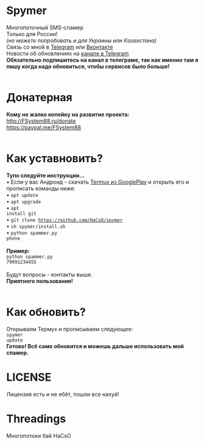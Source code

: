 # Spymer
Многопоточный SMS-спамер<br>
Только для России!<br><i>(но можете попробовать и для Украины или Казахстана)</i><br>
Связь со мной в <a href="https://t-do.ru/FSystem88">Telegram</a> или <a href="https://vk.com/fsys88">Вконтакте</a><br>
Новости об обновлениях на <a href="https://t-do.ru/spymer">канале в Telegram</a><br>
<b>Обязательно подпишитесь на канал в телеграме, так как именно там я пишу когда надо обновиться, чтобы сервисов было больше!</b><br><br>
# Донатерная
<b>Кому не жалко копейку на развитие проекта:</b><br>
http://FSystem88.ru/donate
<br>
https://paypal.me/FSystem88
<br>
<br>
# Как уставновить?
<b>Тупо следуйте инструкции...</b><br>
• Если у вас Андроид - скачать <a href="https://play.google.com/store/apps/details?id=com.termux&hl=ru">Termux из GooglePlay</a> и открыть его и прописать команды ниже:<br>
• <code>apt update</code><br>
• <code>apt upgrade</code><br>
• <code>apt install git</code><br>
• <code>git clone https://github.com/HaCsO/spymer</code><br>
• <code>sh spymer/install.sh</code><br>
• <code>python spammer.py phone</code><br>
<br>
<b>Пример:</b><br>
<code>python spammer.py 79991234455</code><br><br>
Будут вопросы - контакты выше.<br>
<b>Приятного пользования!</b>
<br><br>
# Как обновить?
Открываем Термух и прописываем следующее:<br>
<code>spymer update</code>
<br>
<b>Готово! Всё само обновится и можешь дальше использовать мой спамер.</b>
<br>
# LICENSE 
Лицензия есть и не ебёт, пошли все нахуй!
# Threadings
Многопотоки бай HaCsO
